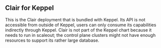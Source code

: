 ## Clair for Keppel

This is the Clair deployment that is bundled with Keppel. Its API is not
accessible from outside of Keppel, users can only consume its capabilities
indirectly through Keppel. Clair is not part of the Keppel chart because it
needs to run in scaleout; the control plane clusters might not have enough
resources to support its rather large database.
